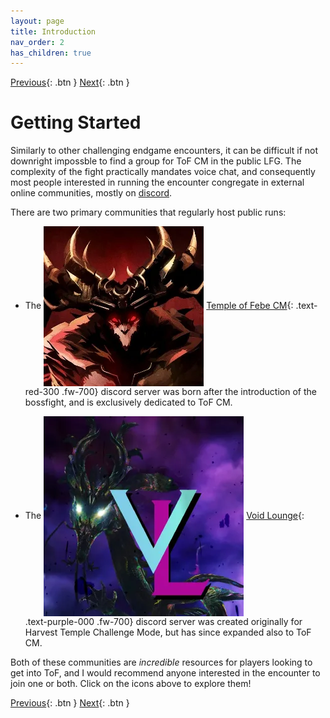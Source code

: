 ```yaml
---
layout: page
title: Introduction
nav_order: 2
has_children: true
---
```

[Previous](../index.html){: .btn } [Next](arcdps-logs.html){: .btn }

# Getting Started

Similarly to other challenging endgame encounters, it can be difficult if not downright impossble to find a group for ToF CM in the public LFG. The complexity of the fight practically mandates voice chat, and consequently most people interested in running the encounter congregate in external online communities, mostly on [discord](https://discord.com/).

There are two primary communities that regularly host public runs:

- The <img class="inline" src="../images/introduction/ToF_icon.webp" valign="middle"> [Temple of Febe CM](https://discord.gg/GBWkn3Az){: .text-red-300 .fw-700} discord server was born after the introduction of the bossfight, and is exclusively dedicated to ToF CM.

- The <img class="inline" src="../images/introduction/VL_icon.webp" valign="middle"> [Void Lounge](https://discord.gg/UXmjTayf){: .text-purple-000 .fw-700}  discord server was created originally for Harvest Temple Challenge Mode, but has since expanded also to ToF CM.

Both of these communities are _incredible_ resources for players looking to get into ToF, and I would recommend anyone interested in the encounter to join one or both. Click on the icons above to explore them!

[Previous](../index.html){: .btn } [Next](arcdps-logs.html){: .btn }